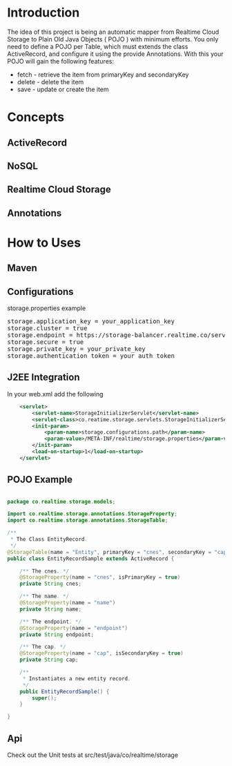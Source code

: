 <h1>Introduction</h1>

The idea of this project is being an automatic mapper from Realtime Cloud Storage to Plain Old Java Objects ( POJO ) with minimum efforts. You only need to define a POJO per Table, which must extends the class ActiveRecord, and configure it using the provide Annotations. With this your POJO will gain the following features:

<ul>
  <li>fetch - retrieve the item from primaryKey and secondaryKey</li>
  <li>delete - delete the item</li>
  <li>save - update or create the item</li>
</ul>

<h1>Concepts</h1>

<h2>ActiveRecord</h2>

<h2>NoSQL</h2>

<h2>Realtime Cloud Storage</h2>

<h2>Annotations</h2>

<h1>How to Uses</h1>

<h2>Maven</h2>

<h2>Configurations</h2>

storage.properties example

<pre>
storage.application_key = your_application_key                            # mandatory
storage.cluster = true                                                    # mandatory
storage.endpoint = https://storage-balancer.realtime.co/server/ssl/1.0    # mandatory
storage.secure = true                                                     # optional
storage.private_key = your_private_key                                    # optional
storage.authentication_token = your_auth_token                            # if secure true
</pre>

<h2>J2EE Integration</h2>

In your web.xml add the following

```xml
    <servlet>
        <servlet-name>StorageInitializerServlet</servlet-name>
        <servlet-class>co.reatime.storage.servlets.StorageInitializerServlet</servlet-class>
        <init-param>
            <param-name>storage.configurations.path</param-name>
            <param-value>/META-INF/realtime/storage.properties</param-value>
        </init-param>
        <load-on-startup>1</load-on-startup>
    </servlet> 
```
</pre>

<h2>POJO Example</h2> 

```java

package co.realtime.storage.models;

import co.realtime.storage.annotations.StorageProperty;
import co.realtime.storage.annotations.StorageTable;

/**
 * The Class EntityRecord.
 */
@StorageTable(name = "Entity", primaryKey = "cnes", secondaryKey = "cap")
public class EntityRecordSample extends ActiveRecord {

    /** The cnes. */
    @StorageProperty(name = "cnes", isPrimaryKey = true)
    private String cnes;

    /** The name. */
    @StorageProperty(name = "name")
    private String name;

    /** The endpoint. */
    @StorageProperty(name = "endpoint")
    private String endpoint;

    /** The cap. */
    @StorageProperty(name = "cap", isSecondaryKey = true)
    private String cap;

    /**
     * Instantiates a new entity record.
     */
    public EntityRecordSample() {
        super();
    }

}


```

<h2>Api</h2>

Check out the Unit tests at src/test/java/co/realtime/storage
